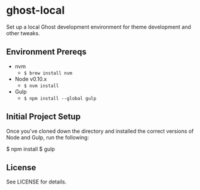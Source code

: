 # ghost-local
Set up a local Ghost development environment for theme development and other tweaks.

## Environment Prereqs

- nvm
  - `$ brew install nvm`
- Node v0.10.x
  - `$ nvm install`
- Gulp
  - `$ npm install --global gulp`

## Initial Project Setup

Once you've cloned down the directory and installed the correct versions of
Node and Gulp, run the following:

  $ npm install
  $ gulp

## License

See LICENSE for details.
